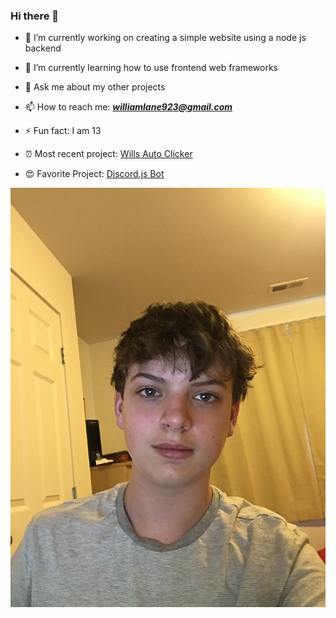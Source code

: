### Hi there 👋

- 🔭  I’m currently working on creating a simple website using a node js backend
- 🌱  I’m currently learning how to use frontend web frameworks
- 💬  Ask me about my other projects
- 📫  How to reach me: ***williamlane923@gmail.com***
- ⚡  Fun fact: I am 13

- ⏰ Most recent project: <a href="https://github.com/pietales/willsautoclick">Wills Auto Clicker<a />
- 😍 Favorite Project: <a href="https://github.com/pietales/nodebot">Discord.js Bot<a />

<img src="IMG_0152 2.JPG"><img />
